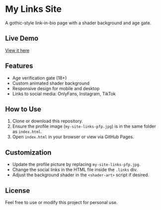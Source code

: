 # My Links Site

A gothic-style link-in-bio page with a shader background and age gate.

## Live Demo
[View it here](https://chaneldemonblaze.github.io/MyLinks/)

## Features
- Age verification gate (18+)
- Custom animated shader background
- Responsive design for mobile and desktop
- Links to social media: OnlyFans, Instagram, TikTok

## How to Use
1. Clone or download this repository.
2. Ensure the profile image (`my-site-links-pfp.jpg`) is in the same folder as `index.html`.
3. Open `index.html` in your browser or view via GitHub Pages.

## Customization
- Update the profile picture by replacing `my-site-links-pfp.jpg`.
- Change the social links in the HTML file inside the `.links` div.
- Adjust the background shader in the `<shader-art>` script if desired.

## License
Feel free to use or modify this project for personal use.